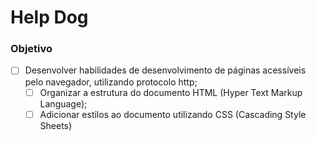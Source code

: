 # Help Dog
### Objetivo
- [ ] Desenvolver habilidades de desenvolvimento de páginas acessíveis pelo navegador, utilizando protocolo http;
  - [ ] Organizar a estrutura do documento HTML (Hyper Text Markup Language);
  - [ ] Adicionar estilos ao documento utilizando CSS (Cascading Style Sheets)
